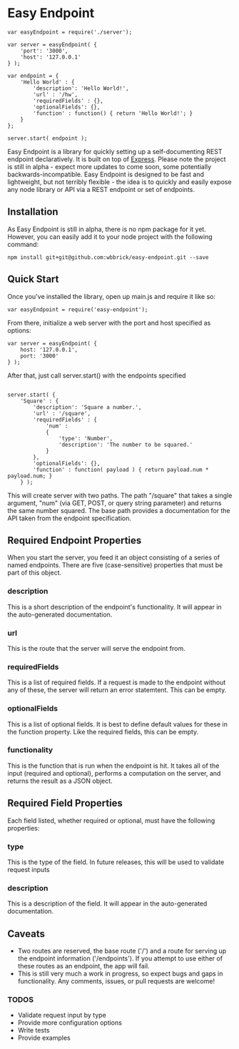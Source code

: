 # Easy Endpoint

```
var easyEndpoint = require('./server');

var server = easyEndpoint( {
	'port': '3000',
	'host': '127.0.0.1'
} );

var endpoint = {
	'Hello World' : {
		'description': 'Hello World!',
		'url' : '/hw',
		'requiredFields' : {},
		'optionalFields': {},
		'function' : function() { return 'Hello World!'; }
	}
};

server.start( endpoint );
```

Easy Endpoint is a library for quickly setting up a self-documenting REST endpoint declaratively.  It is built on top of [Express](http://expressjs.com/).  Please note the project is still in alpha - expect more updates to come soon, some potentially backwards-incompatible.  Easy Endpoint is designed to be fast and lightweight, but not terribly flexible - the idea is to quickly and easily expose any node library or API via a REST endpoint or set of endpoints.

## Installation

As Easy Endpoint is still in alpha, there is no npm package for it yet.  However, you can easily add it to your node project with the following command:

```
npm install git+git@github.com:wbbrick/easy-endpoint.git --save
```

## Quick Start

Once you've installed the library, open up main.js and require it like so:

```
var easyEndpoint = require('easy-endpoint');
```

From there, initialize a web server with the port and host specified as options:

```
var server = easyEndpoint( {
	host: '127.0.0.1',
	port: '3000'
} );
```

After that, just call server.start() with the endpoints specified

```

server.start( {
	'Square' : {
		'description': 'Square a number.',
		'url' : '/square',
		'requiredFields' : {
			'num' :
			{
				'type': 'Number',
				'description': 'The number to be squared.'
			}
		},
		'optionalFields': {},
		'function' : function( payload ) { return payload.num * payload.num; }
	} );
```

This will create server with two paths.  The path "/square" that takes a single argument, "num" (via GET, POST, or query string parameter) and returns the same number squared.  The base path provides a documentation for the API taken from the endpoint specification.

## Required Endpoint Properties

When you start the server, you feed it an object consisting of a series of named endpoints.  There are five (case-sensitive) properties that must be part of this object.

### description

This is a short description of the endpoint's functionality. It will appear in the auto-generated documentation.

### url

This is the route that the server will serve the endpoint from.

### requiredFields

This is a list of required fields.  If a request is made to the endpoint without any of these, the server will return an error statemtent.  This can be empty.

### optionalFields

This is a list of optional fields.  It is best to define default values for these in the function property.  Like the required fields, this can be empty.

### functionality

This is the function that is run when the endpoint is hit.  It takes all of the input (required and optional), performs a computation on the server, and returns the result as a JSON object.

## Required Field Properties

Each field listed, whether required or optional, must have the following properties:

### type

This is the type of the field.  In future releases, this will be used to validate request inputs

### description

This is a description of the field.  It will appear in the auto-generated documentation.

## Caveats

- Two routes are reserved, the base route ('/') and a route for serving up the endpoint information ('/endpoints').  If you attempt to use either of these routes as an endpoint, the app will fail.
- This is still very much a work in progress, so expect bugs and gaps in functionality.  Any comments, issues, or pull requests are welcome!

### TODOS

- Validate request input by type
- Provide more configuration options
- Write tests
- Provide examples

